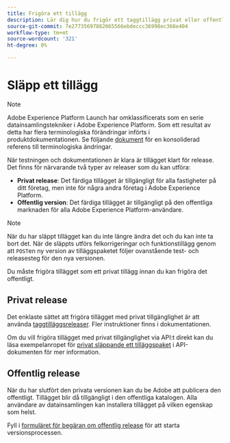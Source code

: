```yaml
---
title: Frigöra ett tillägg
description: Lär dig hur du frigör ett taggtillägg privat eller offentligt i Adobe Experience Platform.
source-git-commit: 7e27735697882065566ebdeccc36998ec368e404
workflow-type: tm+mt
source-wordcount: '321'
ht-degree: 0%

---
```


# Släpp ett tillägg

>[!NOTE]
>
>Adobe Experience Platform Launch har omklassificerats som en serie datainsamlingstekniker i Adobe Experience Platform. Som ett resultat av detta har flera terminologiska förändringar införts i produktdokumentationen. Se följande [dokument](../../term-updates.md) för en konsoliderad referens till terminologiska ändringar.

När testningen och dokumentationen är klara är tillägget klart för release. Det finns för närvarande två typer av releaser som du kan utföra:

- **Privat release**: Det färdiga tillägget är tillgängligt för alla fastigheter på ditt företag, men inte för några andra företag i Adobe Experience Platform.
- **Offentlig version**: Det färdiga tillägget är tillgängligt på den offentliga marknaden för alla Adobe Experience Platform-användare.

>[!NOTE]
>
>När du har släppt tillägget kan du inte längre ändra det och du kan inte ta bort det.  När de släppts utförs felkorrigeringar och funktionstillägg genom att `POST`en ny version av tilläggspaketet följer ovanstående test- och releasesteg för den nya versionen.

Du måste frigöra tillägget som ett privat tillägg innan du kan frigöra det offentligt.

## Privat release

Det enklaste sättet att frigöra tillägget med privat tillgänglighet är att använda [taggtilläggsreleaser](https://www.npmjs.com/package/@adobe/reactor-releaser). Fler instruktioner finns i dokumentationen.

Om du vill frigöra tillägget med privat tillgänglighet via API:t direkt kan du läsa exempelanropet för [privat släppande ett tilläggspaket](https://developer.adobelaunch.com/api/reference/1.0/extension_packages/release_private/) i API-dokumenten för mer information.

## Offentlig release

När du har slutfört den privata versionen kan du be Adobe att publicera den offentligt.  Tillägget blir då tillgängligt i den offentliga katalogen. Alla användare av datainsamlingen kan installera tillägget på vilken egenskap som helst.

Fyll i [formuläret för begäran om offentlig release](https://adobe.allegiancetech.com/cgi-bin/qwebcorporate.dll?idx=7DRB5U) för att starta versionsprocessen.
